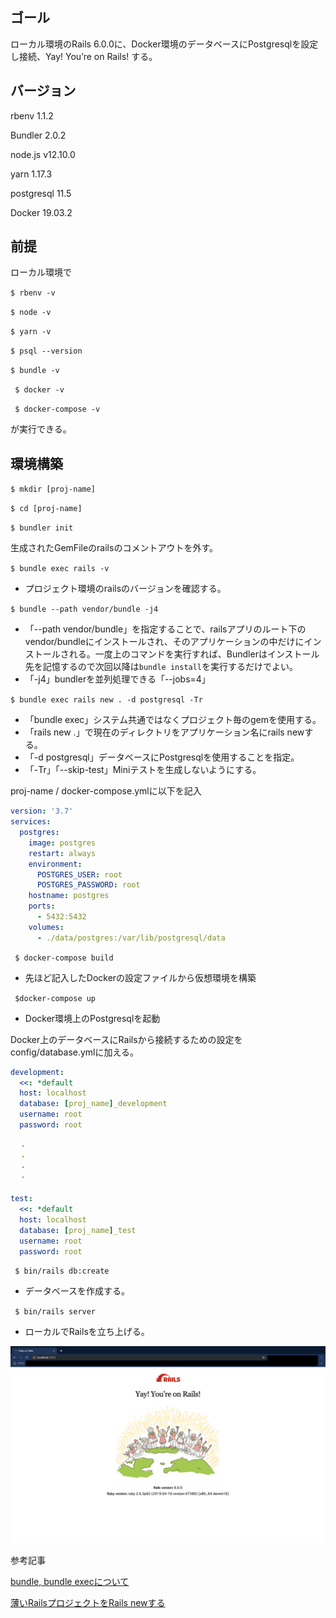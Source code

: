 ## ゴール

ローカル環境のRails 6.0.0に、Docker環境のデータベースにPostgresqlを設定し接続、Yay! You’re on Rails! する。

## バージョン

rbenv 1.1.2

Bundler 2.0.2

node.js v12.10.0

yarn 1.17.3

postgresql 11.5

Docker 19.03.2

## 前提

ローカル環境で

`$ rbenv -v`

`$ node -v`

`$ yarn -v`

`$ psql --version`

`$ bundle -v`

` $ docker -v` 

` $ docker-compose -v`

が実行できる。

## 環境構築
`$ mkdir [proj-name]`

`$ cd [proj-name]`

`$ bundler init`

生成されたGemFileのrailsのコメントアウトを外す。

`$ bundle exec rails -v` 

- プロジェクト環境のrailsのバージョンを確認する。

`$ bundle --path vendor/bundle -j4` 

- 「--path vendor/bundle」を指定することで、railsアプリのルート下のvendor/bundleにインストールされ、そのアプリケーションの中だけにインストールされる。一度上のコマンドを実行すれば、Bundlerはインストール先を記憶するので次回以降は`bundle install`を実行するだけでよい。
- 「-j4」bundlerを並列処理できる「--jobs=4」

`$ bundle exec rails new . -d postgresql -Tr` 

- 「bundle exec」システム共通ではなくプロジェクト毎のgemを使用する。
- 「rails new .」で現在のディレクトリをアプリケーション名にrails newする。
- 「-d postgresql」データベースにPostgresqlを使用することを指定。
- 「-Tr」「--skip-test」Miniテストを生成しないようにする。

proj-name / docker-compose.ymlに以下を記入
```yaml
version: '3.7'
services:
  postgres:
    image: postgres
    restart: always
    environment:
      POSTGRES_USER: root
      POSTGRES_PASSWORD: root
    hostname: postgres
    ports:
      - 5432:5432
    volumes:
      - ./data/postgres:/var/lib/postgresql/data
```

` $ docker-compose build`

- 先ほど記入したDockerの設定ファイルから仮想環境を構築

` $docker-compose up`

- Docker環境上のPostgresqlを起動

Docker上のデータベースにRailsから接続するための設定をconfig/database.ymlに加える。

```yaml
development:
  <<: *default
  host: localhost
  database: [proj_name]_development
  username: root
  password: root

  ・
  ・
  ・
  ・

test:
  <<: *default
  host: localhost
  database: [proj_name]_test
  username: root
  password: root
```



` $ bin/rails db:create`

- データベースを作成する。

` $ bin/rails server`

- ローカルでRailsを立ち上げる。

![画像](./images/screenshot01.png)

参考記事

[bundle, bundle execについて](https://qiita.com/dawn_628/items/1821d4eef22b9f45eea8)

[薄いRailsプロジェクトをRails newする](https://qiita.com/shinkuFencer/items/e6b4e24a92f7b34e9f24)